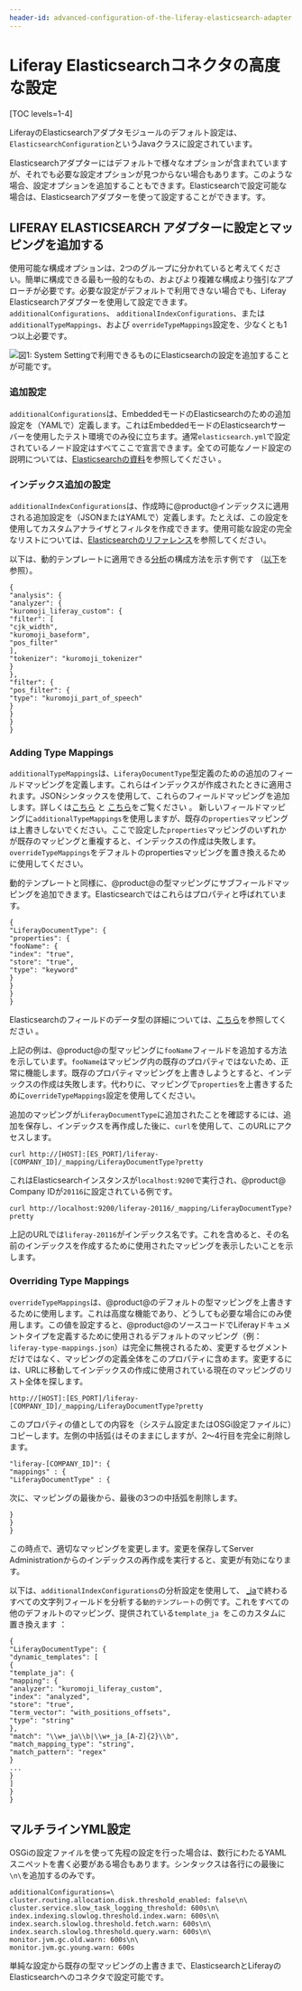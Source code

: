 ```yaml
---
header-id: advanced-configuration-of-the-liferay-elasticsearch-adapter
---
```


# Liferay Elasticsearchコネクタの高度な設定 

[TOC levels=1-4]

LiferayのElasticsearchアダプタモジュールのデフォルト設定は、`ElasticsearchConfiguration`というJavaクラスに設定されています。

Elasticsearchアダプターにはデフォルトで様々なオプションが含まれていますが、それでも必要な設定オプションが見つからない場合もあります。このような場合、設定オプションを追加することもできます。Elasticsearchで設定可能な場合は、Elasticsearchアダプターを使って設定することができます。す。 

## LIFERAY ELASTICSEARCH アダプターに設定とマッピングを追加する

使用可能な構成オプションは、2つのグループに分かれていると考えてください。簡単に構成できる最も一般的なもの、およびより複雑な構成より強引なアプローチが必要です。必要な設定がデフォルトで利用できない場合でも、Liferay Elasticsearchアダプターを使用して設定できます。
`additionalConfigurations`、
`additionalIndexConfigurations`、または`additionalTypeMappings`、および
`overrideTypeMappings`設定を、少なくとも1つ以上必要です。

![図1: System Settingで利用できるものにElasticsearchの設定を追加することが可能です。](../../../images/cfg-elasticsearch-additional-configs.png)

### 追加設定

`additionalConfigurations`は、EmbeddedモードのElasticsearchのための追加設定を（YAMLで）定義します。これはEmbeddedモードのElasticsearchサーバーを使用したテスト環境でのみ役に立ちます。通常`elasticsearch.yml`で設定されているノード設定はすべてここで宣言できます。全ての可能なノード設定の説明については、[Elasticsearchの資料](https://www.elastic.co/guide/en/elasticsearch/reference/6.5/index.html)を参照してください 。

### インデックス追加の設定

`additionalIndexConfigurations`は、作成時に@product@インデックスに適用される追加設定を（JSONまたはYAMLで）定義します。たとえば、この設定を使用してカスタムアナライザとフィルタを作成できます。使用可能な設定の完全なリストについては、[Elasticsearchのリファレンス](https://www.elastic.co/guide/en/elasticsearch/reference/6.5/index-modules.html)を参照してください。

以下は、動的テンプレートに適用できる[分析](https://www.elastic.co/guide/en/elasticsearch/guide/current/analysis-intro.html#analysis-intro)の構成方法を示す例です （[以下](#overriding-type-mappings)を参照）。


    {
    "analysis": {
    "analyzer": {
    "kuromoji_liferay_custom": {
    "filter": [
    "cjk_width",
    "kuromoji_baseform",
    "pos_filter"
    ],
    "tokenizer": "kuromoji_tokenizer"
    }
    },
    "filter": {
    "pos_filter": {
    "type": "kuromoji_part_of_speech"
    }
    }
    }
    }

### Adding Type Mappings

`additionalTypeMappings`は、`LiferayDocumentType`型定義のための追加のフィールドマッピングを定義します。これらはインデックスが作成されたときに適用されます。JSONシンタックスを使用して、これらのフィールドマッピングを追加します。詳しくは[こちら](https://www.elastic.co/guide/en/elasticsearch/reference/6.5/mapping.html) と [こちら](https://www.elastic.co/guide/en/elasticsearch/reference/6.5/indices-put-mapping.html)をご覧ください 。
 新しいフィールドマッピングに`additionalTypeMappings`を使用しますが、既存の`properties`マッピングは上書きしないでください。ここで設定した`properties`マッピングのいずれかが既存のマッピングと重複すると、インデックスの作成は失敗します。`overrideTypeMappings`をデフォルトのpropertiesマッピングを置き換えるために使用してください。

動的テンプレートと同様に、@product@の型マッピングにサブフィールドマッピングを追加できます。Elasticsearchではこれらはプロパティと呼ばれています。

    {
    "LiferayDocumentType": {
    "properties": {
    "fooName": {
    "index": "true",
    "store": "true",
    "type": "keyword"
    }
    }
    }
    }

Elasticsearchのフィールドのデータ型の詳細については、[こちら](https://www.elastic.co/guide/en/elasticsearch/reference/6.5/mapping-types.html)を参照してください 。

上記の例は、@product@の型マッピングに`fooName`フィールドを追加する方法を示しています。`fooName`はマッピング内の既存のプロパティではないため、正常に機能します。既存のプロパティマッピングを上書きしようとすると、インデックスの作成は失敗します。代わりに、マッピングで`properties`を上書きするために`overrideTypeMappings`設定を使用してください。

追加のマッピングが`LiferayDocumentType`に追加されたことを確認するには、追加を保存し、インデックスを再作成した後に、`curl`を使用して、このURLにアクセスします。

    curl http://[HOST]:[ES_PORT]/liferay-[COMPANY_ID]/_mapping/LiferayDocumentType?pretty

これはElasticsearchインスタンスが`localhost:9200`で実行され、@product@ Company IDが`20116`に設定されている例です。

    curl http://localhost:9200/liferay-20116/_mapping/LiferayDocumentType?pretty

上記のURLでは`liferay-20116`がインデックス名です。これを含めると、その名前のインデックスを作成するために使用されたマッピングを表示したいことを示します。

### Overriding Type Mappings

`overrideTypeMappings`は、@product@のデフォルトの型マッピングを上書きするために使用します。これは高度な機能であり、どうしても必要な場合にのみ使用します。この値を設定すると、@product@のソースコードでLiferayドキュメントタイプを定義するために使用されるデフォルトのマッピング（例：`liferay-type-mappings.json`）は完全に無視されるため、変更するセグメントだけではなく、マッピングの定義全体をこのプロパティに含めます。変更するには、URLに移動してインデックスの作成に使用されている現在のマッピングのリスト全体を探します。

    http://[HOST]:[ES_PORT]/liferay-[COMPANY_ID]/_mapping/LiferayDocumentType?pretty

このプロパティの値としての内容を（システム設定またはOSGi設定ファイルに）コピーします。左側の中括弧`{`はそのままにしますが、2〜4行目を完全に削除します。

    "liferay-[COMPANY_ID]": {
    "mappings" : {
    "LiferayDocumentType" : {

次に、マッピングの最後から、最後の3つの中括弧を削除します。

    }
    }
    }

この時点で、適切なマッピングを変更します。変更を保存してServer Administrationからのインデックスの再作成を実行すると、変更が有効になります。

以下は、`additionalIndexConfigurations`の分析設定を使用して、 [_ja](https://www.elastic.co/guide/en/elasticsearch/reference/6.5/dynamic-templates.html)で終わるすべての文字列フィールドを分析する`動的テンプレート`の例です。これをすべての
他のデフォルトのマッピング、提供されている`template_ja `をこのカスタムに置き換えます
：

    {
    "LiferayDocumentType": {
    "dynamic_templates": [
    {
    "template_ja": {
    "mapping": {
    "analyzer": "kuromoji_liferay_custom",
    "index": "analyzed",
    "store": "true",
    "term_vector": "with_positions_offsets",
    "type": "string"
    },
    "match": "\\w+_ja\\b|\\w+_ja_[A-Z]{2}\\b",
    "match_mapping_type": "string",
    "match_pattern": "regex"
    }
    ...
    }
    ]
    }
    }

## マルチラインYML設定

OSGiの設定ファイルを使って先程の設定を行った場合は、数行にわたるYAMLスニペットを書く必要がある場合もあります。シンタックスは各行にの最後に`\n\`を追加するのみです。 

    additionalConfigurations=\
    cluster.routing.allocation.disk.threshold_enabled: false\n\
    cluster.service.slow_task_logging_threshold: 600s\n\
    index.indexing.slowlog.threshold.index.warn: 600s\n\
    index.search.slowlog.threshold.fetch.warn: 600s\n\
    index.search.slowlog.threshold.query.warn: 600s\n\
    monitor.jvm.gc.old.warn: 600s\n\
    monitor.jvm.gc.young.warn: 600s

単純な設定から既存の型マッピングの上書きまで、ElasticsearchとLiferayのElasticsearchへのコネクタで設定可能です。
